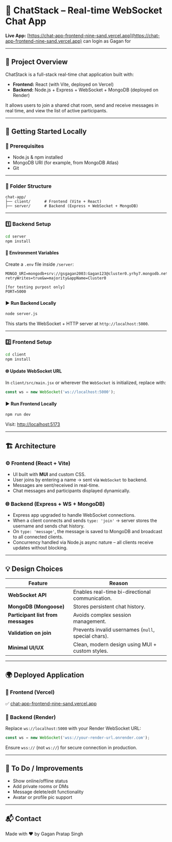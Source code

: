 
# 💬 ChatStack – Real-time WebSocket Chat App

**Live App:** [https://chat-app-frontend-nine-sand.vercel.app](https://chat-app-frontend-nine-sand.vercel.app)
can login as Gagan for 

---

## 🧩 Project Overview

ChatStack is a full-stack real-time chat application built with:
- **Frontend:** React (with Vite, deployed on Vercel)
- **Backend:** Node.js + Express + WebSocket + MongoDB (deployed on Render)

It allows users to join a shared chat room, send and receive messages in real time, and view the list of active participants.

---

## 🚀 Getting Started Locally

### 🔧 Prerequisites
- Node.js & npm installed
- MongoDB URI (for example, from MongoDB Atlas)
- Git

---

### 📁 Folder Structure
```
chat-app/
├── client/      # Frontend (Vite + React)
├── server/      # Backend (Express + WebSocket + MongoDB)
```

---

### 1️⃣ Backend Setup

```bash
cd server
npm install
```

#### 🔐 Environment Variables
Create a `.env` file inside `/server`:

```
MONGO_URI=mongodb+srv://gsgagan2003:Gagan123@cluster0.yrhy7.mongodb.net/ChatApp?retryWrites=true&w=majority&appName=Cluster0

[for testing purpost only]
PORT=5000
```

#### ▶️ Run Backend Locally
```bash
node server.js
```

This starts the WebSocket + HTTP server at `http://localhost:5000`.

---

### 2️⃣ Frontend Setup

```bash
cd client
npm install
```

#### 🌐 Update WebSocket URL
In `client/src/main.jsx` or wherever the `WebSocket` is initialized, replace with:

```js
const ws = new WebSocket('ws://localhost:5000');
```

#### ▶️ Run Frontend Locally
```bash
npm run dev
```

Visit: [http://localhost:5173](http://localhost:5173)

---

## 🏗️ Architecture

### ⚙️ Frontend (React + Vite)
- UI built with **MUI** and custom CSS.
- User joins by entering a name → sent via `WebSocket` to backend.
- Messages are sent/received in real-time.
- Chat messages and participants displayed dynamically.

### 🌐 Backend (Express + WS + MongoDB)
- Express app upgraded to handle WebSocket connections.
- When a client connects and sends `type: 'join'` → server stores the username and sends chat history.
- On `type: 'message'`, the message is saved to MongoDB and broadcast to all connected clients.
- Concurrency handled via Node.js async nature – all clients receive updates without blocking.

---

## 💡 Design Choices

| Feature | Reason |
|--------|--------|
| **WebSocket API** | Enables real-time bi-directional communication. |
| **MongoDB (Mongoose)** | Stores persistent chat history. |
| **Participant list from messages** | Avoids complex session management. |
| **Validation on join** | Prevents invalid usernames (`null`, special chars). |
| **Minimal UI/UX** | Clean, modern design using MUI + custom styles. |

---

## 🌍 Deployed Application

### 🔗 Frontend (Vercel)
✅ [chat-app-frontend-nine-sand.vercel.app](https://chat-app-frontend-nine-sand.vercel.app)

### 🔗 Backend (Render)
Replace `ws://localhost:5000` with your Render WebSocket URL:

```js
const ws = new WebSocket('wss://your-render-url.onrender.com');
```

Ensure `wss://` (not `ws://`) for secure connection in production.

---

## 📌 To Do / Improvements
- Show online/offline status
- Add private rooms or DMs
- Message delete/edit functionality
- Avatar or profile pic support

---

## 📬 Contact
Made with ❤️ by Gagan Pratap Singh
